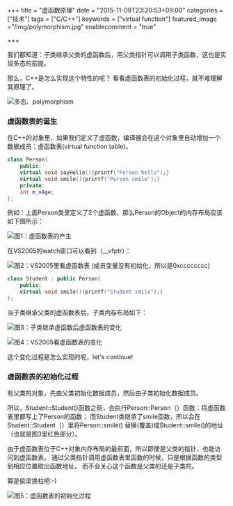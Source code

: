 +++
title = "虚函数原理"
date = "2015-11-09T23:20:53+09:00"
categories = ["技术"]
tags = ["C/C++"]
keywords = ["virtual function"]
featured_image ="/img/polymorphism.jpg"
enablecomment = "true"

+++

我们都知道：子类继承父类的虚函数后，用父类指针可以调用子类函数，这也是实现多态的前提。

那么，C++是怎么实现这个特性的呢？
看看虚函数表的初始化过程，就不难理解其原理了。

<!--more-->

![多态、polymorphism](/img/polymorphism.jpg)

### 虚函数表的诞生
在C++的对象里，如果我们定义了虚函数，编译器会在这个对象里自动增加一个数据成员：虚函数表(virtual function table)。

~~~cpp
class Person{
	public:
	virtual void sayHello(){printf("Person hello");}
	virtual void smile(){printf("Person smile");}
	private:
	int m_nAge;
};
~~~

例如：上面Person类里定义了2个虚函数，那么Person的Object的内存布局应该如下图所示：

![图1：虚函数表的产生](/img/vtbl.jpg)

在VS2005的watch窗口可以看到（__vfptr）：

![图2：VS2005里看虚函数表](/img/virtualtablebirth.jpg)
(成员变量没有初始化，所以是0xcccccccc)

~~~cpp
class Student : public Person{
	public:
	virtual void smile(){printf("Student smile");}
};
~~~

当子类继承父类的虚函数表后，子类内存布局如下：

![图3：子类继承虚函数后虚函数表的变化](/img/vtbl-student.jpg)

![图4：VS2005看虚函数表的变化](/img/virtualtablechange.jpg)

这个变化过程是怎么实现的呢，let's continue!

### 虚函数表的初始化过程
有父类的对象，先由父类初始化数据成员，然后由子类初始化数据成员。

所以，Student::Student()函数之前，会执行Person::Person（）函数：将虚函数表里都写上了Person的函数；
而Student类继承了smile函数，所以会在Student::Student（）里将Person::smile()
替换(覆盖)成Student::smile()的地址（也就是图3里红色部分）。

由于虚函数表位于C++对象内存布局的最前面，所以即使是父类的指针，也能访问到虚函数表。
通过父类指针调用虚函数表里函数的时候，只是根据函数的类型到相应位置取出函数地址，
而不会关心这个函数是父类的还是子类的。

算是偷梁换柱吧:-)

![图5：虚函数表的初始化过程](/img/virtualtablesummary.jpg)
